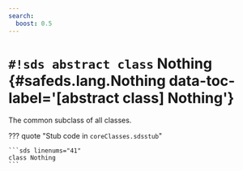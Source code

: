 ```yaml
---
search:
  boost: 0.5
---
```


# `#!sds abstract class` Nothing {#safeds.lang.Nothing data-toc-label='[abstract class] Nothing'}

The common subclass of all classes.

??? quote "Stub code in `coreClasses.sdsstub`"

    ```sds linenums="41"
    class Nothing
    ```
